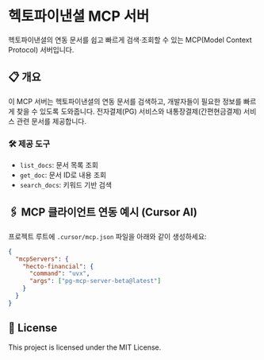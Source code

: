 # 헥토파이낸셜 MCP 서버

헥토파이낸셜의 연동 문서를 쉽고 빠르게 검색·조회할 수 있는 MCP(Model Context Protocol) 서버입니다.

## 📋 개요

이 MCP 서버는 헥토파이낸셜의 연동 문서를 검색하고, 개발자들이 필요한 정보를 빠르게 찾을 수 있도록 도와줍니다. 전자결제(PG) 서비스와 내통장결제(간편현금결제) 서비스 관련 문서를 제공합니다.

### 🛠️ 제공 도구
- `list_docs`: 문서 목록 조회
- `get_doc`: 문서 ID로 내용 조회
- `search_docs`: 키워드 기반 검색

## 🖇️ MCP 클라이언트 연동 예시 (Cursor AI)

프로젝트 루트에 `.cursor/mcp.json` 파일을 아래와 같이 생성하세요:

```json
{
  "mcpServers": {
    "hecto-financial": {
      "command": "uvx",
      "args": ["pg-mcp-server-beta@latest"]
    }
  }
}
```

## 📄 License

This project is licensed under the MIT License.